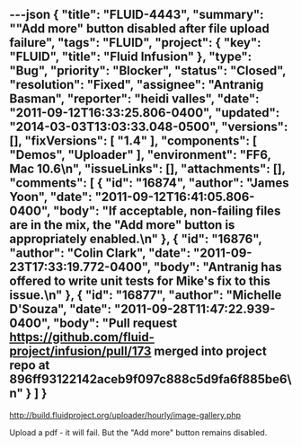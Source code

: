 ---json
{
  "title": "FLUID-4443",
  "summary": "\"Add more\" button disabled after file upload failure",
  "tags": "FLUID",
  "project": {
    "key": "FLUID",
    "title": "Fluid Infusion"
  },
  "type": "Bug",
  "priority": "Blocker",
  "status": "Closed",
  "resolution": "Fixed",
  "assignee": "Antranig Basman",
  "reporter": "heidi valles",
  "date": "2011-09-12T16:33:25.806-0400",
  "updated": "2014-03-03T13:03:33.048-0500",
  "versions": [],
  "fixVersions": [
    "1.4"
  ],
  "components": [
    "Demos",
    "Uploader"
  ],
  "environment": "FF6, Mac 10.6\n",
  "issueLinks": [],
  "attachments": [],
  "comments": [
    {
      "id": "16874",
      "author": "James Yoon",
      "date": "2011-09-12T16:41:05.806-0400",
      "body": "If acceptable, non-failing files are in the mix, the \"Add more\" button is appropriately enabled.\n"
    },
    {
      "id": "16876",
      "author": "Colin Clark",
      "date": "2011-09-23T17:33:19.772-0400",
      "body": "Antranig has offered to write unit tests for Mike's fix to this issue.\n"
    },
    {
      "id": "16877",
      "author": "Michelle D'Souza",
      "date": "2011-09-28T11:47:22.939-0400",
      "body": "Pull request <https://github.com/fluid-project/infusion/pull/173> merged into project repo at 896ff93122142aceb9f097c888c5d9fa6f885be6\n"
    }
  ]
}
---
<http://build.fluidproject.org/uploader/hourly/image-gallery.php>

Upload a pdf - it will fail. But the "Add more" button remains disabled.

        